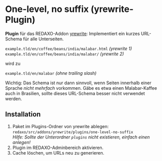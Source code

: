 # One-level, no suffix (yrewrite-Plugin)

__Plugin__ für das REDAXO-Addon [yrewrite](https://github.com/yakamara/redaxo_yrewrite): Implementiert ein kurzes URL-Schema für alle Unterseiten.

`example.tld/en/coffee/beans/india/malabar.html`  _(yrewrite 1)_  
`example.tld/en/coffee/beans/india/malabar/`  _(yrewrite 2)_  

wird zu

`example.tld/en/malabar`  _(ohne trailing slash)_  

Wichtig: Das Schema ist nur dann sinnvoll, wenn Seiten innerhalb einer Sprache _nicht mehrfach_ vorkommen. Gäbe es etwa einen Malabar-Kaffee auch in Brasilien, sollte dieses URL-Schema besser nicht verwendet werden.


## Installation

1. Paket im Plugins-Ordner von yrewrite ablegen: `redaxo/src/addons/yrewrite/plugins/one-level-no-suffix`  
_Hilfe: Sollte der Unterordner `plugins` nicht existieren, einfach einen anlegen!_
2. Plugin im REDAXO-Adminbereich aktivieren.
3. Cache löschen, um URLs neu zu generieren.
